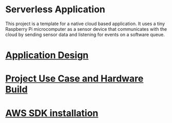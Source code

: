 # Serverless Application
This project is a template for a native cloud based application. It uses a tiny Raspberry Pi microcomputer as a sensor device that communicates with the cloud by sending sensor data and listening for events on a software queue.

# [Application Design](Rpi-sensor2.md)
# [Project Use Case and Hardware Build](Rpi-sensor.md)
# [AWS SDK installation](SDK-install.md)
